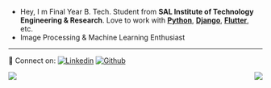 <!--
[![Website](https://img.shields.io/website?label=about.me&style=for-the-badge&url=https%3A%2F%2Fabout.me/akshatsoni64)](https://about.me/akshatsoni64)
[![Twitter Follow](https://img.shields.io/twitter/follow/akshat_soni64?color=1DA1F2&logo=twitter&style=for-the-badge)](https://twitter.com/intent/follow?original_referer=https%3A%2F%2Fgithub.com%2Fakshatsoni64&screen_name=akshat_soni64)
-->
<!--
### Welcome to [Ashwini Chavan's](https://about.me/akshatsoni64) Github Profile👋
-->
- Hey, I m Final Year B. Tech. Student from **SAL Institute of Technology Engineering & Research**. Love to work with [**Python**](https://www.python.org/), [**Django**](https://www.djangoproject.com/), [**Flutter**](https://www.flutter.dev/), etc.
- Image Processing & Machine Learning Enthusiast

*******
💬 Connect on: 
[![Linkedin](https://img.shields.io/badge/linkedin%20-%230077B5.svg?&style=for-the-badge&logo=linkedin&logoColor=white)](https://linkedin.com/in/ashwini-chavan-528610148/)
[![Github](https://img.shields.io/badge/github%20-%23121011.svg?&style=for-the-badge&logo=github&logoColor=white)](https://github.com/ashwinichavan5443)
<div>
<img align="left" src="https://github-readme-stats.vercel.app/api?username=ashwinichavan5443&show_icons=true&hide_border=true&icon_color=5CFF33">
<img align="right" src="https://github-readme-stats.vercel.app/api/top-langs/?username=ashwinichavan5443&hide_border=true&hide=javascript,html">
</div>
